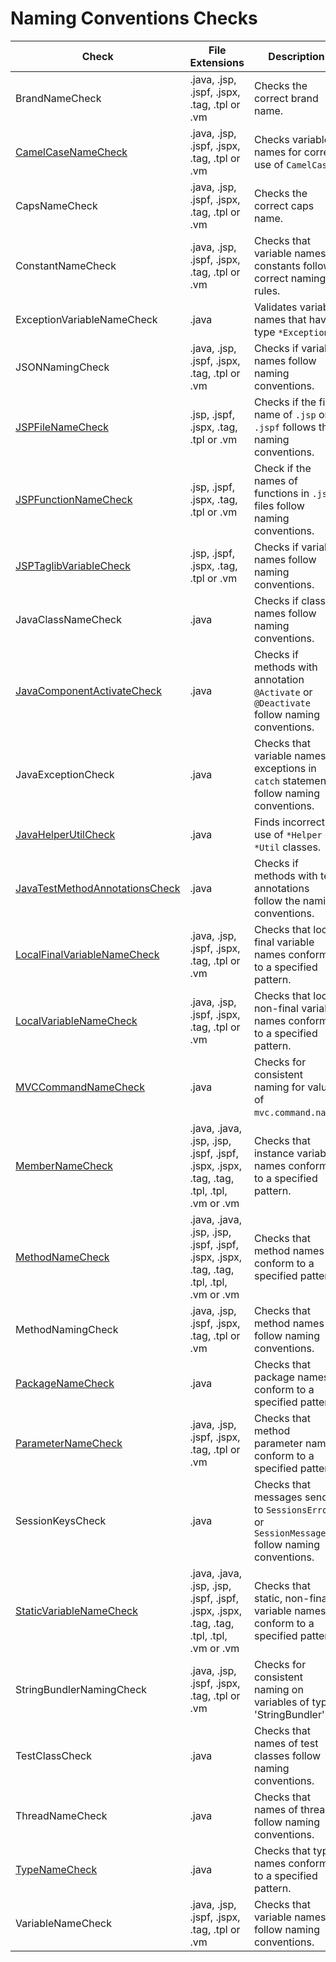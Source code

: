 # Naming Conventions Checks

Check | File Extensions | Description
----- | --------------- | -----------
BrandNameCheck | .java, .jsp, .jspf, .jspx, .tag, .tpl or .vm | Checks the correct brand name. |
[CamelCaseNameCheck](check/camel_case_name_check.markdown#camelcasenamecheck) | .java, .jsp, .jspf, .jspx, .tag, .tpl or .vm | Checks variable names for correct use of `CamelCase`. |
CapsNameCheck | .java, .jsp, .jspf, .jspx, .tag, .tpl or .vm | Checks the correct caps name. |
ConstantNameCheck | .java, .jsp, .jspf, .jspx, .tag, .tpl or .vm | Checks that variable names of constants follow correct naming rules. |
ExceptionVariableNameCheck | .java | Validates variable names that have type `*Exception`. |
JSONNamingCheck | .java, .jsp, .jspf, .jspx, .tag, .tpl or .vm | Checks if variable names follow naming conventions. |
[JSPFileNameCheck](check/jsp_file_name_check.markdown#jspfilenamecheck) | .jsp, .jspf, .jspx, .tag, .tpl or .vm | Checks if the file name of `.jsp` or `.jspf` follows the naming conventions. |
[JSPFunctionNameCheck](check/jsp_function_name_check.markdown#jspfunctionnamecheck) | .jsp, .jspf, .jspx, .tag, .tpl or .vm | Check if the names of functions in `.jsp` files follow naming conventions. |
[JSPTaglibVariableCheck](check/jsp_taglib_variable_check.markdown#jsptaglibvariablecheck) | .jsp, .jspf, .jspx, .tag, .tpl or .vm | Checks if variable names follow naming conventions. |
JavaClassNameCheck | .java | Checks if class names follow naming conventions. |
[JavaComponentActivateCheck](check/java_component_activate_check.markdown#javacomponentactivatecheck) | .java | Checks if methods with annotation `@Activate` or `@Deactivate` follow naming conventions. |
JavaExceptionCheck | .java | Checks that variable names of exceptions in `catch` statements follow naming conventions. |
[JavaHelperUtilCheck](check/java_helper_util_check.markdown#javahelperutilcheck) | .java | Finds incorrect use of `*Helper` or `*Util` classes. |
[JavaTestMethodAnnotationsCheck](check/java_test_method_annotations_check.markdown#javatestmethodannotationscheck) | .java | Checks if methods with test annotations follow the naming conventions. |
[LocalFinalVariableNameCheck](https://checkstyle.sourceforge.io/checks/naming/localfinalvariablename.html) | .java, .jsp, .jspf, .jspx, .tag, .tpl or .vm | Checks that local final variable names conform to a specified pattern. |
[LocalVariableNameCheck](https://checkstyle.sourceforge.io/checks/naming/localvariablename.html) | .java, .jsp, .jspf, .jspx, .tag, .tpl or .vm | Checks that local, non-final variable names conform to a specified pattern. |
[MVCCommandNameCheck](check/mvc_command_name_check.markdown#mvccommandnamecheck) | .java | Checks for consistent naming for values of `mvc.command.name`. |
[MemberNameCheck](https://checkstyle.sourceforge.io/checks/naming/membername.html) | .java, .java, .jsp, .jsp, .jspf, .jspf, .jspx, .jspx, .tag, .tag, .tpl, .tpl, .vm or .vm | Checks that instance variable names conform to a specified pattern. |
[MethodNameCheck](https://checkstyle.sourceforge.io/checks/naming/methodname.html) | .java, .java, .jsp, .jsp, .jspf, .jspf, .jspx, .jspx, .tag, .tag, .tpl, .tpl, .vm or .vm | Checks that method names conform to a specified pattern. |
MethodNamingCheck | .java, .jsp, .jspf, .jspx, .tag, .tpl or .vm | Checks that method names follow naming conventions. |
[PackageNameCheck](https://checkstyle.sourceforge.io/checks/naming/packagename.html) | .java | Checks that package names conform to a specified pattern. |
[ParameterNameCheck](https://checkstyle.sourceforge.io/checks/naming/parametername.html) | .java, .jsp, .jspf, .jspx, .tag, .tpl or .vm | Checks that method parameter names conform to a specified pattern. |
SessionKeysCheck | .java | Checks that messages send to `SessionsErrors` or `SessionMessages` follow naming conventions. |
[StaticVariableNameCheck](https://checkstyle.sourceforge.io/checks/naming/staticvariablename.html) | .java, .java, .jsp, .jsp, .jspf, .jspf, .jspx, .jspx, .tag, .tag, .tpl, .tpl, .vm or .vm | Checks that static, non-final variable names conform to a specified pattern. |
StringBundlerNamingCheck | .java, .jsp, .jspf, .jspx, .tag, .tpl or .vm | Checks for consistent naming on variables of type 'StringBundler'. |
TestClassCheck | .java | Checks that names of test classes follow naming conventions. |
ThreadNameCheck | .java | Checks that names of threads follow naming conventions. |
[TypeNameCheck](https://checkstyle.sourceforge.io/checks/naming/typename.html) | .java | Checks that type names conform to a specified pattern. |
VariableNameCheck | .java, .jsp, .jspf, .jspx, .tag, .tpl or .vm | Checks that variable names follow naming conventions. |